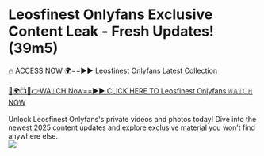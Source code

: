 # Leosfinest Onlyfans Exclusive Content Leak - Fresh Updates! (39m5)

🔥 ACCESS NOW 🌍==►► <a href="https://tinyurl.com/kvy9nzfs" rel="nofollow">Leosfinest Onlyfans Latest Collection</a>
<br><br>
[🔴🌍📺📱👉WA𝚃CH Now==►► CLICK HERE TO Leosfinest Onlyfans 𝚆𝙰𝚃𝙲𝙷 NOW](https://tinyurl.com/kvy9nzfs)
<br><br>
Unlock Leosfinest Onlyfans's private videos and photos today! Dive into the newest 2025 content updates and explore exclusive material you won’t find anywhere else.
<br>
<a href="https://tinyurl.com/kvy9nzfs" rel="nofollow" data-target="animated-image.originalLink"><img src="https://camo.githubusercontent.com/8a4f000d20f83aca3bf7ec5f350d767afa0574a8a352519fd8cfa583a6f93a33/68747470733a2f2f692e696d6775722e636f6d2f644a486b345a712e676966" data-canonical-src="https://i.imgur.com/dJHk4Zq.gif" style="max-width: 100%; display: inline-block;" data-target="animated-image.originalImage"></a>
<br>
